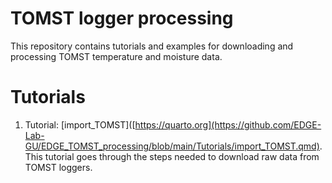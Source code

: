 # TOMST logger processing

This repository contains tutorials and examples for downloading and processing TOMST temperature and moisture data.

# Tutorials

1. Tutorial: [import_TOMST]([https://quarto.org](https://github.com/EDGE-Lab-GU/EDGE_TOMST_processing/blob/main/Tutorials/import_TOMST.qmd). This tutorial goes through the steps needed to download raw data from TOMST loggers.
